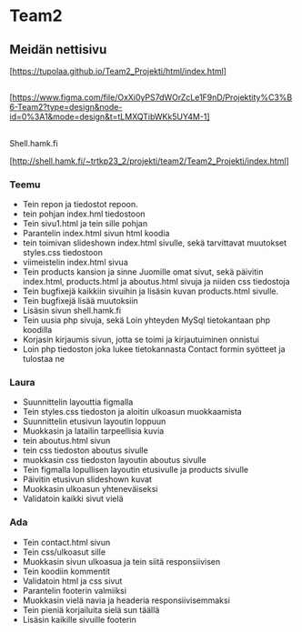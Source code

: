 # Team2



 
 ## Meidän nettisivu

 [https://tupolaa.github.io/Team2_Projekti/html/index.html]

 ##

 [https://www.figma.com/file/OxXi0yPS7dWOrZcLe1F9nD/Projektity%C3%B6-Team2?type=design&node-id=0%3A1&mode=design&t=tLMXQTibWKk5UY4M-1]

 ##
Shell.hamk.fi

 [http://shell.hamk.fi/~trtkp23_2/projekti/team2/Team2_Projekti/index.html]

 ### Teemu
 - Tein repon ja tiedostot repoon.
 - tein pohjan index.hml tiedostoon
 - Tein sivu1.html ja tein sille pohjan
 - Parantelin index.html sivun html koodia
 - tein toimivan slideshown index.html sivulle, sekä tarvittavat muutokset styles.css tiedostoon
 - viimeistelin index.html sivua
 - Tein products kansion ja sinne Juomille omat sivut, sekä päivitin index.html, products.html ja aboutus.html sivuja ja niiden css tiedostoja
 - Tein bugfixejä kaikkiin sivuihin ja lisäsin kuvan products.html sivulle.
 - Tein bugfixejä lisää muutoksiin 
 - Lisäsin sivun shell.hamk.fi
 - Tein uusia php sivuja, sekä Loin yhteyden MySql tietokantaan php koodilla
 - Korjasin kirjaumis sivun, jotta se toimi ja kirjautuiminen onnistui
 - Loin php tiedoston joka lukee tietokannasta Contact formin syötteet ja tulostaa ne
 

 ### Laura
 - Suunnittelin layouttia figmalla
 - Tein styles.css tiedoston ja aloitin ulkoasun muokkaamista
 - Suunnittelin etusivun layoutin loppuun 
 - Muokkasin ja latailin tarpeellisia kuvia  
 - tein aboutus.html sivun
 - tein css tiedoston aboutus sivulle 
 - muokkasin css tiedoston layoutin aboutus sivulle
 - Tein figmalla lopullisen layoutin etusivulle ja products sivulle
 - Päivitin etusivun slideshown kuvat
 - Muokkasin ulkoasun yhteneväiseksi
 - Validatoin kaikki sivut vielä


 ### Ada
 - Tein contact.html sivun
 - Tein css/ulkoasut sille
 - Muokkasin sivun ulkoasua ja tein siitä responsiivisen
 - Tein koodiin kommentit
 - Validatoin html ja css sivut
 - Parantelin footerin valmiiksi
 - Muokkasin vielä navia ja headeria responsiivisemmaksi
 - Tein pieniä korjailuita sielä sun täällä 
 - Lisäsin kaikille sivuille footerin

